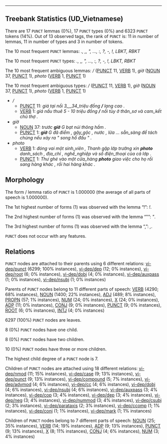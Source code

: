 

--------------------------------------------------------------------------------

## Treebank Statistics (UD_Vietnamese)

There are 17 `PUNCT` lemmas (0%), 17 `PUNCT` types (0%) and 6323 `PUNCT` tokens (14%).
Out of 13 observed tags, the rank of `PUNCT` is: 11 in number of lemmas, 11 in number of types and 3 in number of tokens.

The 10 most frequent `PUNCT` lemmas: <em>., ,, ", ..., :, ?, -, !, LBKT, RBKT</em>

The 10 most frequent `PUNCT` types:  <em>., ,, ", ..., :, ?, -, !, LBKT, RBKT</em>

The 10 most frequent ambiguous lemmas: <em>/</em> ([PUNCT]() 11, [VERB]() 1), <em>giờ</em> ([NOUN]() 37, [PUNCT]() 1), <em>photo</em> ([VERB]() 1, [PUNCT]() 1)

The 10 most frequent ambiguous types:  <em>/</em> ([PUNCT]() 11, [VERB]() 1), <em>giờ</em> ([NOUN]() 37, [PUNCT]() 1), <em>photo</em> ([VERB]() 1, [PUNCT]() 1)


* <em>/</em>
  * [PUNCT]() 11: <em>giá tại nồi 3_,_34_triệu đồng <b>/</b> lạng cao .</em>
  * [VERB]() 1: <em>giá nấu thuê 5 - 10 triệu đồng <b>/</b> nồi tùy ở thân_sơ và cam_kết chủ thợ .</em>
* <em>giờ</em>
  * [NOUN]() 37: <em>trước <b>giờ</b> G bạt núi thông hầm .</em>
  * [PUNCT]() 1: <em><b>giờ</b> G đã điểm , gậy_gộc , nước , lửa ... sẵn_sàng để tách chúng nếu xảy ra " song hổ đấu " .</em>
* <em>photo</em>
  * [VERB]() 1: <em>đóng vai một sinh_viên , Thanh gặp lớp trưởng xin <b>photo</b> danh_sách , địa_chỉ , nghề_nghiệp và số điện_thoại của cả lớp .</em>
  * [PUNCT]() 1: <em>Thư ghé vào một cửa_hàng <b>photo</b> giao việc cho họ rồi sang hàng khác , rồi hai hàng khác .</em>

## Morphology

The form / lemma ratio of `PUNCT` is 1.000000 (the average of all parts of speech is 1.000000).

The 1st highest number of forms (1) was observed with the lemma “!”: <em>!</em>.

The 2nd highest number of forms (1) was observed with the lemma “"”: <em>"</em>.

The 3rd highest number of forms (1) was observed with the lemma “,”: <em>,</em>.

`PUNCT` does not occur with any features.


## Relations

`PUNCT` nodes are attached to their parents using 6 different relations: [vi-dep/punct]() (6299; 100% instances), [vi-dep/dep]() (12; 0% instances), [vi-dep/root]() (6; 0% instances), [vi-dep/dobj]() (4; 0% instances), [vi-dep/auxpass]() (1; 0% instances), [vi-dep/nsubj]() (1; 0% instances)

Parents of `PUNCT` nodes belong to 11 different parts of speech: [VERB]() (4290; 68% instances), [NOUN]() (1400; 22% instances), [ADJ]() (489; 8% instances), [PROPN]() (57; 1% instances), [NUM]() (24; 0% instances), [X]() (24; 0% instances), [ADP]() (11; 0% instances), [CONJ]() (9; 0% instances), [PUNCT]() (9; 0% instances), [ROOT]() (6; 0% instances), [INTJ]() (4; 0% instances)

6297 (100%) `PUNCT` nodes are leaves.

8 (0%) `PUNCT` nodes have one child.

8 (0%) `PUNCT` nodes have two children.

10 (0%) `PUNCT` nodes have three or more children.

The highest child degree of a `PUNCT` node is 7.

Children of `PUNCT` nodes are attached using 18 different relations: [vi-dep/nmod]() (11; 15% instances), [vi-dep/case]() (9; 13% instances), [vi-dep/punct]() (9; 13% instances), [vi-dep/compound]() (5; 7% instances), [vi-dep/advmod]() (4; 6% instances), [vi-dep/cc]() (4; 6% instances), [vi-dep/dobj]() (4; 6% instances), [vi-dep/nsubj]() (4; 6% instances), [vi-dep/auxpass]() (3; 4% instances), [vi-dep/cop]() (3; 4% instances), [vi-dep/dep]() (3; 4% instances), [vi-dep/neg]() (3; 4% instances), [vi-dep/nummod]() (3; 4% instances), [vi-dep/csubj]() (2; 3% instances), [vi-dep/parataxis]() (2; 3% instances), [vi-dep/ccomp]() (1; 1% instances), [vi-dep/conj]() (1; 1% instances), [vi-dep/mark]() (1; 1% instances)

Children of `PUNCT` nodes belong to 7 different parts of speech: [NOUN]() (25; 35% instances), [VERB]() (14; 19% instances), [ADP]() (9; 13% instances), [PUNCT]() (9; 13% instances), [X]() (8; 11% instances), [CONJ]() (4; 6% instances), [NUM]() (3; 4% instances)

